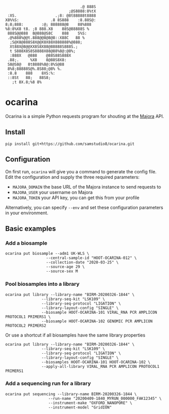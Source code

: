 
```
                                 .@ 888S
                            ;@S8888:8%tX
 :XS.                 .;8: @8t88888t8888
X8%%S:              .8 8S888    :8.88S@:
8;8;888:        :@; 888888@8    88%888
%8:8%X8 t8. ;8 888.X8    88S@88888S %
 888S@@888  8@888@S8C    888    S%S:
 .@%888%@@t.888@@8@8@8::X88C   88 %
  ;S@X8@888S8X@@X8X88X888888%@888;
  Xt88X@8@@XX8S8X88@88888S888S.;
  t S888X8S8S8888X88@88%8@:@8%;
  :888X   @888    @88S88S888X
 .88;.     %X8    8@88S8X8:
 S8@S8@   8t8888%8@:8%S@88
 8%8;88888S@%.8S88;@8% %.
 :8.8    888    8XS:%:
 ::8St   88;   88S8;
   ;t 8X.8;%8 8%
```

# ocarina
Ocarina is a simple Python requests program for shouting at the [Majora](https://github.com/SamStudio8/majora) API.

## Install

```
pip install git+https://github.com/samstudio8/ocarina.git
```

## Configuration
On first run, `ocarina` will give you a command to generate the config file.
Edit the configuration and supply the three required parameters:

* `MAJORA_DOMAIN` the base URL of the Majora instance to send requests to
* `MAJORA_USER` your username on Majora
* `MAJORA_TOKEN` your API key, you can get this from your profile

Alternatively, you can specify `--env` and set these configuration parameters in your environment.

## Basic examples

### Add a biosample

```
ocarina put biosample --adm1 UK-WLS \
                  --central-sample-id "HOOT-OCARINA-012" \
                  --collection-date "2020-03-25" \
                  --source-age 29 \
                  --source-sex M
```

### Pool biosamples into a library

```
ocarina put library --library-name "BIRM-20200326-1844" \
                --library-seq-kit "LSK109" \
                --library-seq-protocol "LIGATION" \
                --library-layout-config "SINGLE" \
                --biosample HOOT-OCARINA-101 VIRAL_RNA PCR AMPLICON PROTOCOL1 PRIMERS1 \
                --biosample HOOT-OCARINA-102 GENOMIC PCR AMPLICON PROTOCOL2 PRIMERS2
```

Or use a shortcut if all biosamples have the same library properties

```
ocarina put library --library-name "BIRM-20200326-1844" \
                --library-seq-kit "LSK109" \
                --library-seq-protocol "LIGATION" \
                --library-layout-config "SINGLE" \
                --biosamples HOOT-OCARINA-101 HOOT-OCARINA-102 \
                --apply-all-library VIRAL_RNA PCR AMPLICON PROTOCOL1 PRIMERS1
```

### Add a sequencing run for a library

```
ocarina put sequencing --library-name BIRM-20200326-1844 \
                   --run-name "20200409-1840_MYRUN_000000_FAK12345" \
                   --instrument-make "OXFORD_NANOPORE" \
                   --instrument-model "GridION"
```
